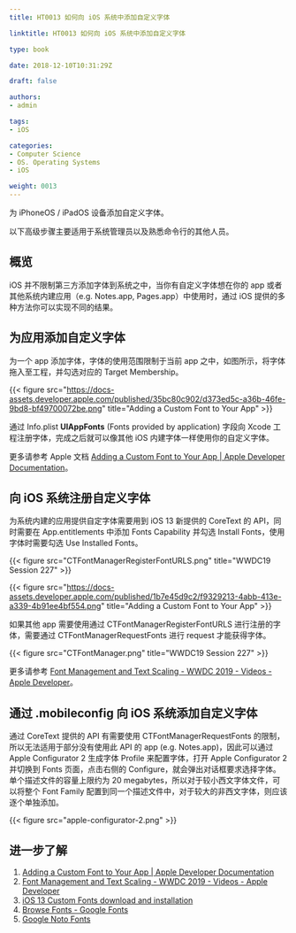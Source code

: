 ```yaml
---
title: HT0013 如何向 iOS 系统中添加自定义字体

linktitle: HT0013 如何向 iOS 系统中添加自定义字体

type: book

date: 2018-12-10T10:31:29Z

draft: false

authors:
- admin

tags:
- iOS

categories:
- Computer Science 
- OS. Operating Systems
- iOS

weight: 0013
---
```


为 iPhoneOS / iPadOS 设备添加自定义字体。

以下高级步骤主要适用于系统管理员以及熟悉命令行的其他人员。

## 概览

iOS 并不限制第三方添加字体到系统之中，当你有自定义字体想在你的 app 或者其他系统内建应用（e.g. Notes.app, Pages.app）中使用时，通过 iOS 提供的多种方法你可以实现不同的结果。

## 为应用添加自定义字体

为一个 app 添加字体，字体的使用范围限制于当前 app 之中，如图所示，将字体拖入至工程，并勾选对应的 Target Membership。

{{< figure src="https://docs-assets.developer.apple.com/published/35bc80c902/d373ed5c-a36b-46fe-9bd8-bf49700072be.png" title="Adding a Custom Font to Your App" >}}

通过 Info.plist **UIAppFonts** (Fonts provided by application) 字段向 Xcode 工程注册字体，完成之后就可以像其他 iOS 内建字体一样使用你的自定义字体。

更多请参考 Apple 文档 [Adding a Custom Font to Your App | Apple Developer Documentation](https://developer.apple.com/documentation/uikit/text_display_and_fonts/adding_a_custom_font_to_your_app)。

## 向 iOS 系统注册自定义字体

为系统内建的应用提供自定字体需要用到 iOS 13 新提供的 CoreText 的 API，同时需要在 App.entitlements 中添加 Fonts Capability 并勾选 Install Fonts，使用字体时需要勾选 Use Installed Fonts。

{{< figure src="CTFontManagerRegisterFontURLS.png" title="WWDC19 Session 227" >}}

{{< figure src="https://docs-assets.developer.apple.com/published/1b7e45d9c2/f9329213-4abb-413e-a339-4b91ee4bf554.png" title="Adding a Custom Font to Your App" >}}

如果其他 app 需要使用通过 CTFontManagerRegisterFontURLS  进行注册的字体，需要通过 CTFontManagerRequestFonts 进行 request 才能获得字体。

{{< figure src="CTFontManager.png" title="WWDC19 Session 227" >}}

更多请参考 [Font Management and Text Scaling - WWDC 2019 - Videos - Apple Developer](https://developer.apple.com/videos/play/wwdc2019/227/)。

## 通过 .mobileconfig 向 iOS 系统添加自定义字体

通过 CoreText 提供的 API 有需要使用 CTFontManagerRequestFonts 的限制，所以无法适用于部分没有使用此 API 的 app (e.g. Notes.app)，因此可以通过 Apple Configurator 2 生成字体 Profile 来配置字体，打开 Apple Configurator 2 并切换到 Fonts 页面，点击右侧的 Configure，就会弹出对话框要求选择字体。
单个描述文件的容量上限约为 20 megabytes，所以对于较小西文字体文件，可以将整个 Font Family 配置到同一个描述文件中，对于较大的非西文字体，则应该逐个单独添加。

{{< figure src="apple-configurator-2.png" >}}

## 进一步了解

1. [Adding a Custom Font to Your App | Apple Developer Documentation](https://developer.apple.com/documentation/uikit/text_display_and_fonts/adding_a_custom_font_to_your_app)
2. [Font Management and Text Scaling - WWDC 2019 - Videos - Apple Developer](https://developer.apple.com/videos/play/wwdc2019/227/)
3. [iOS 13 Custom Fonts download and installation](https://stackoverflow.com/questions/57653398/ios-13-custom-fonts-download-and-installation)
4. [Browse Fonts - Google Fonts](https://fonts.google.com)
5. [Google Noto Fonts](https://www.google.cn/get/noto/)